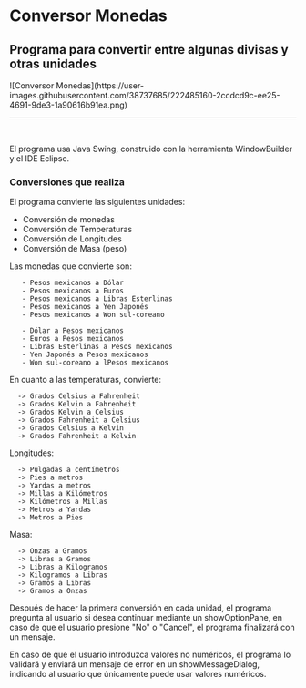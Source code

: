 # Conversor Monedas
<h2>Programa para convertir entre algunas divisas y otras unidades</h2>
![Conversor Monedas](https://user-images.githubusercontent.com/38737685/222485160-2ccdcd9c-ee25-4691-9de3-1a90616b91ea.png)
<br><hr><br>

El programa usa Java Swing, construido con la herramienta WindowBuilder y el IDE Eclipse.

<h3>Conversiones que realiza</h3>

El programa convierte las siguientes unidades:

<ul>
  <li>Conversión de monedas</li>
  <li>Conversión de Temperaturas</li>
  <li>Conversión de Longitudes</li>
  <li>Conversión de Masa (peso)</li>
</ul>

Las monedas que convierte son:

       - Pesos mexicanos a Dólar
       - Pesos mexicanos a Euros
       - Pesos mexicanos a Libras Esterlinas
       - Pesos mexicanos a Yen Japonés
       - Pesos mexicanos a Won sul-coreano
       
       - Dólar a Pesos mexicanos
       - Euros a Pesos mexicanos
       - Libras Esterlinas a Pesos mexicanos
       - Yen Japonés a Pesos mexicanos
       - Won sul-coreano a lPesos mexicanos
       
En cuanto a las temperaturas, convierte:

      -> Grados Celsius a Fahrenheit
      -> Grados Kelvin a Fahrenheit
      -> Grados Kelvin a Celsius
      -> Grados Fahrenheit a Celsius
      -> Grados Celsius a Kelvin
      -> Grados Fahrenheit a Kelvin
      
Longitudes:

      -> Pulgadas a centímetros
      -> Pies a metros
      -> Yardas a metros
      -> Millas a Kilómetros
      -> Kilómetros a Millas
      -> Metros a Yardas
      -> Metros a Pies
      
Masa:

      -> Onzas a Gramos
      -> Libras a Gramos
      -> Libras a Kilogramos
      -> Kilogramos a Libras
      -> Gramos a Libras
      -> Gramos a Onzas

Después de hacer la primera conversión en cada unidad, el programa pregunta al usuario si desea continuar mediante un showOptionPane, en caso de que el usuario presione "No" o "Cancel", el programa finalizará con un mensaje.

En caso de que el usuario introduzca valores no numéricos, el programa lo validará y enviará un mensaje de error en un showMessageDialog, indicando al usuario que únicamente puede usar valores numéricos.

